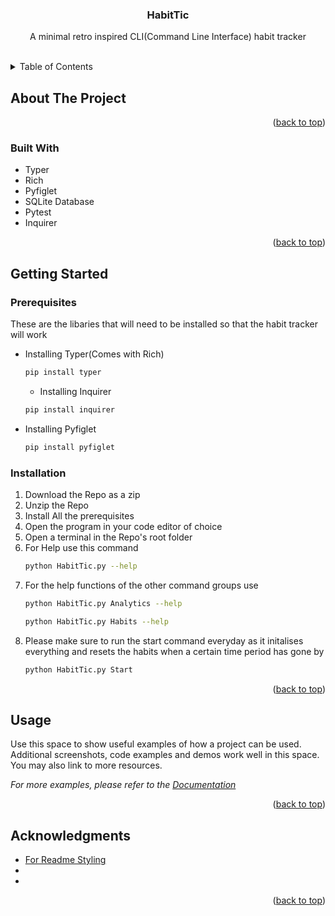 <!-- Improved compatibility of back to top link: See: https://github.com/othneildrew/Best-README-Template/pull/73 -->
<a name="readme-top"></a>
<!--
*** Thanks for checking out the Best-README-Template. If you have a suggestion
*** that would make this better, please fork the repo and create a pull request
*** or simply open an issue with the tag "enhancement".
*** Don't forget to give the project a star!
*** Thanks again! Now go create something AMAZING! :D
-->

<h3 align="center">HabitTic</h3>

  <p align="center">
    A minimal retro inspired CLI(Command Line Interface) habit tracker
    <br />
    <br />

<!-- TABLE OF CONTENTS -->
<details>
  <summary>Table of Contents</summary>
  <ol>
    <li>
      <a href="#about-the-project">About The Project</a>
      <ul>
        <li><a href="#built-with">Built With</a></li>
      </ul>
    </li>
    <li>
      <a href="#getting-started">Getting Started</a>
      <ul>
        <li><a href="#prerequisites">Prerequisites</a></li>
        <li><a href="#installation">Installation</a></li>
      </ul>
    </li>
    <li><a href="#usage">Usage</a></li>
    <li><a href="#acknowledgments">Acknowledgments</a></li>
  </ol>
</details>



<!-- ABOUT THE PROJECT -->
## About The Project


<p align="right">(<a href="#readme-top">back to top</a>)</p>



### Built With

* Typer
* Rich
* Pyfiglet
* SQLite Database
* Pytest
* Inquirer


<p align="right">(<a href="#readme-top">back to top</a>)</p>



<!-- GETTING STARTED -->
## Getting Started

### Prerequisites

These are the libaries that will need to be installed so that the habit tracker will work
* Installing Typer(Comes with Rich)
  ```sh
  pip install typer
  ```

  * Installing Inquirer
  ```sh
  pip install inquirer
  ```

* Installing Pyfiglet
  ```sh
  pip install pyfiglet
  ```

 
### Installation

1. Download the Repo as a zip
2. Unzip the Repo
3. Install All the prerequisites
4. Open the program in your code editor of choice
5. Open a terminal in the Repo's root folder
6. For Help use this command
   ```sh
   python HabitTic.py --help
   ```
7. For the help functions of the other command groups use
   ```sh
   python HabitTic.py Analytics --help
   ```
   ```sh
   python HabitTic.py Habits --help
   ```
8. Please make sure to run the start command everyday as it initalises everything and resets the habits when a certain time period has gone by
   ```sh
   python HabitTic.py Start 
   ```
<p align="right">(<a href="#readme-top">back to top</a>)</p>



<!-- USAGE EXAMPLES -->
## Usage

Use this space to show useful examples of how a project can be used. Additional screenshots, code examples and demos work well in this space. You may also link to more resources.

_For more examples, please refer to the [Documentation](https://example.com)_

<p align="right">(<a href="#readme-top">back to top</a>)</p>


<!-- ACKNOWLEDGMENTS -->
## Acknowledgments

* [For Readme Styling](https://github.com/othneildrew/Best-README-Template/tree/master)
* []()
* []()

<p align="right">(<a href="#readme-top">back to top</a>)</p>

